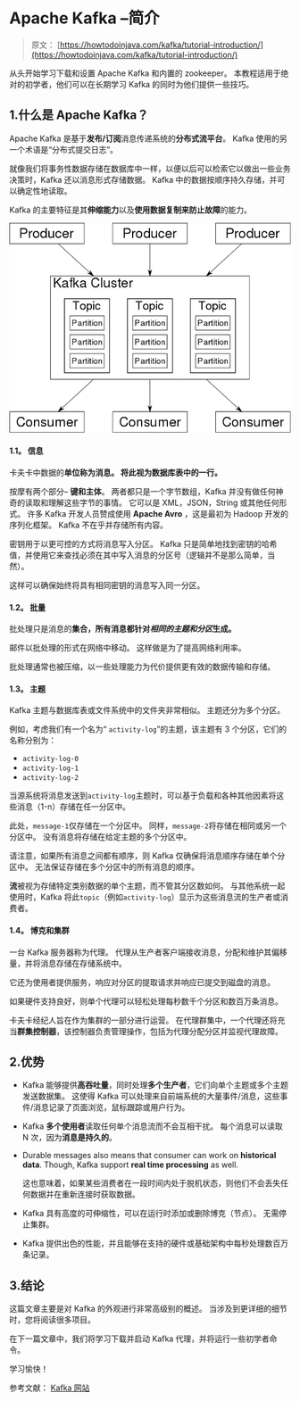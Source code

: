 # Apache Kafka –简介

> 原文： [https://howtodoinjava.com/kafka/tutorial-introduction/](https://howtodoinjava.com/kafka/tutorial-introduction/)

从头开始学习下载和设置 Apache Kafka 和内置的 zookeeper。 本教程适用于绝对的初学者，他们可以在长期学习 Kafka 的同时为他们提供一些技巧。

## 1.什么是 Apache Kafka？

Apache Kafka 是基于**发布/订阅**消息传递系统的**分布式流平台**。 Kafka 使用的另一个术语是“分布式提交日志”。

就像我们将事务性数据存储在数据库中一样，以便以后可以检索它以做出一些业务决策时，Kafka 还以消息形式存储数据。 Kafka 中的数据按顺序持久存储，并可以确定性地读取。

Kafka 的主要特征是其**伸缩能力**以及**使用数据复制来防止故障**的能力。

![Overview_of_Apache_Kafka](img/f67b5db38d147afce2ac3c92549d7535.png)

#### 1.1。 信息

卡夫卡中数据的**单位称为消息。 将此视为数据库表中的一行。**

按摩有两个部分– **键和主体**。 两者都只是一个字节数组，Kafka 并没有做任何神奇的读取和理解这些字节的事情。 它可以是 XML，JSON，String 或其他任何形式。 许多 Kafka 开发人员赞成使用 **Apache Avro** ，这是最初为 Hadoop 开发的序列化框架。 Kafka 不在乎并存储所有内容。

密钥用于以更可控的方式将消息写入分区。 Kafka 只是简单地找到密钥的哈希值，并使用它来查找必须在其中写入消息的分区号（逻辑并不是那么简单，当然）。

这样可以确保始终将具有相同密钥的消息写入同一分区。

#### 1.2。 批量

批处理只是消息的**集合，所有消息都针对*相同的主题和分区*生成。**

邮件以批处理的形式在网络中移动。 这样做是为了提高网络利用率。

批处理通常也被压缩，以一些处理能力为代价提供更有效的数据传输和存储。

#### 1.3。 主题

Kafka 主题与数据库表或文件系统中的文件夹非常相似。 主题还分为多个分区。

例如，考虑我们有一个名为“ `activity-log`”的主题，该主题有 3 个分区，它们的名称分别为：

*   `activity-log-0`
*   `activity-log-1`
*   `activity-log-2`

当源系统将消息发送到`activity-log`主题时，可以基于负载和各种其他因素将这些消息（1-n）存储在任一分区中。

此处，`message-1`仅存储在一个分区中。 同样，`message-2`将存储在相同或另一个分区中。 没有消息将存储在给定主题的多个分区中。

请注意，如果所有消息之间都有顺序，则 Kafka 仅确保将消息顺序存储在单个分区中。 无法保证存储在多个分区中的所有消息的顺序。

**流**被视为存储特定类别数据的单个主题，而不管其分区数如何。 与其他系统一起使用时，Kafka 将此`topic`（例如`activity-log`）显示为这些消息流的生产者或消费者。

#### 1.4。 博克和集群

一台 Kafka 服务器称为代理。 代理从生产者客户端接收消息，分配和维护其偏移量，并将消息存储在存储系统中。

它还为使用者提供服务，响应对分区的提取请求并响应已提交到磁盘的消息。

如果硬件支持良好，则单个代理可以轻松处理每秒数千个分区和数百万条消息。

卡夫卡经纪人旨在作为集群的一部分进行运营。 在代理群集中，一个代理还将充当**群集控制器**，该控制器负责管理操作，包括为代理分配分区并监视代理故障。

## 2.优势

*   Kafka 能够提供**高吞吐量**，同时处理**多个生产者**，它们向单个主题或多个主题发送数据集。 这使得 Kafka 可以处理来自前端系统的大量事件/消息，这些事件/消息记录了页面浏览，鼠标跟踪或用户行为。
*   Kafka **多个使用者**读取任何单个消息流而不会互相干扰。 每个消息可以读取 N 次，因为**消息是持久的**。
*   Durable messages also means that consumer can work on **historical data**. Though, Kafka support **real time processing** as well.

    这也意味着，如果某些消费者在一段时间内处于脱机状态，则他们不会丢失任何数据并在重新连接时获取数据。

*   Kafka 具有高度的可伸缩性，可以在运行时添加或删除博克（节点）。 无需停止集群。
*   Kafka 提供出色的性能，并且能够在支持的硬件或基础架构中每秒处理数百万条记录。

## 3.结论

这篇文章主要是对 Kafka 的外观进行非常高级别的概述。 当涉及到更详细的细节时，您将阅读很多项目。

在下一篇文章中，我们将学习下载并启动 Kafka 代理，并将运行一些初学者命令。

学习愉快！

参考文献： [Kafka 网站](https://kafka.apache.org/intro)